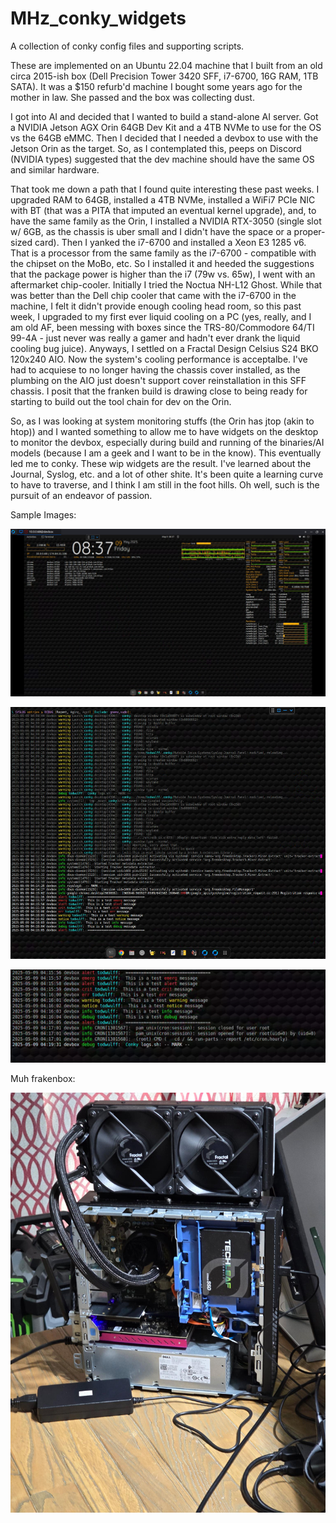 # MHz_conky_widgets
A collection of conky config files and supporting scripts.

These are implemented on an Ubuntu 22.04 machine that I built from an old circa 2015-ish box (Dell Precision Tower 3420 SFF, i7-6700, 16G RAM, 1TB SATA).  It was a $150 refurb'd machine I bought some years ago for the mother in law.  She passed and the box was collecting dust.

I got into AI and decided that I wanted to build a stand-alone AI server.  Got a NVIDIA Jetson AGX Orin 64GB Dev Kit and a 4TB NVMe to use for the OS vs the 64GB eMMC.  Then I decided that I needed a devbox to use with the Jetson Orin as the target.  So, as I contemplated this, peeps on Discord (NVIDIA types) suggested that the dev machine should have the same OS and similar hardware.

That took me down a path that I found quite interesting these past weeks.  I upgraded RAM to 64GB, installed a 4TB NVMe, installed a WiFi7 PCIe NIC with BT (that was a PITA that imputed an eventual kernel upgrade), and, to have the same family as the Orin, I installed a NVIDIA RTX-3050 (single slot w/ 6GB, as the chassis is uber small and I didn't have the space or a proper-sized card).  Then I yanked the i7-6700 and installed a Xeon E3 1285 v6.  That is a processor from the same family as the i7-6700 - compatible with the chipset on the MoBo, etc.  So I installed it and heeded the suggestions that the package power is higher than the i7 (79w vs. 65w), I went with an aftermarket chip-cooler.  Initially I tried the Noctua NH-L12 Ghost.  While that was better than the Dell chip cooler that came with the i7-6700 in the machine, I felt it didn't provide enough cooling head room, so this past week, I upgraded to my first ever liquid cooling on a PC (yes, really, and I am old AF, been messing with boxes since the TRS-80/Commodore 64/TI 99-4A - just never was really a gamer and hadn't ever drank the liquid cooling bug juice).  Anyways, I settled on a Fractal Design Celsius S24 BKO 120x240 AIO. Now the system's cooling performance is acceptalbe.  I've had to acquiese to no longer having the chassis cover installed, as the plumbing on the AIO just doesn't support cover reinstallation in this SFF chassis.  I posit that the franken build is drawing close to being ready for starting to build out the tool chain for dev on the Orin.

So, as I was looking at system monitoring stuffs (the Orin has jtop (akin to htop)) and I wanted something to allow me to have widgets on the desktop to monitor the devbox, especially during build and running of the binaries/AI models (because I am a geek and I want to be in the know).  This eventually led me to conky.  These wip widgets are the result.  I've learned about the Journal, Syslog, etc. and a lot of other shite.  It's been quite a learning curve to have to traverse, and I think I am still in the foot hills.  Oh well, such is the pursuit of an endeavor of passion. 

Sample Images:

[<img src="readme_pics/all_widgets_sans_syslog.png">](https://raw.githubusercontent.com/TodWulff/MHz_conky_widgets/refs/heads/main/readme_pics/all_widgets_sans_syslog.png)

[<img src="readme_pics/syslog_panel_widget.png">](https://raw.githubusercontent.com/TodWulff/MHz_conky_widgets/refs/heads/main/readme_pics/syslog_panel_widget.png)

[<img src="readme_pics/widget_mark.png">](https://raw.githubusercontent.com/TodWulff/MHz_conky_widgets/refs/heads/main/readme_pics/widget_mark.png)

Muh frakenbox:

[<img src="readme_pics/frankenbox.jpeg">](https://raw.githubusercontent.com/TodWulff/MHz_conky_widgets/refs/heads/main/readme_pics/frankenbox.jpeg)
